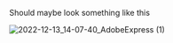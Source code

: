 Should maybe look something like this

![2022-12-13_14-07-40_AdobeExpress (1)](https://user-images.githubusercontent.com/66035537/207434489-a1429907-10e1-4a21-ab52-2e8b329c2865.gif)
